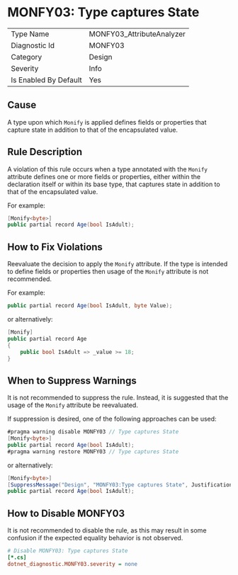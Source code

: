 # MONFY03: Type captures State

<table>
<tr>
  <td>Type Name</td>
  <td>MONFY03_AttributeAnalyzer</td>
</tr>
<tr>
  <td>Diagnostic Id</td>
  <td>MONFY03</td>
</tr>
<tr>
  <td>Category</td>
  <td>Design</td>
</tr>
<tr>
  <td>Severity</td>
  <td>Info</td>
</tr>
<tr>
  <td>Is Enabled By Default</td>
  <td>Yes</td>
</tr>
</table>

## Cause

A type upon which `Monify` is applied defines fields or properties that capture state in addition to that of the encapsulated value.

## Rule Description

A violation of this rule occurs when a type annotated with the `Monify` attribute defines one or more fields or properties, either within the declaration itself or within its base type, that captures state in addition to that of the encapsulated value.

For example:

```csharp
[Monify<byte>]
public partial record Age(bool IsAdult);
```

## How to Fix Violations

Reevaluate the decision to apply the `Monify` attribute. If the type is intended to define fields or properties then usage of the `Monify` attribute is not recommended.

For example:

```csharp
public partial record Age(bool IsAdult, byte Value);
```
or alternatively:

```csharp
[Monify]
public partial record Age
{
    public bool IsAdult => _value >= 18;
}
```

## When to Suppress Warnings

It is not recommended to suppress the rule. Instead, it is suggested that the usage of the `Monify` attribute be reevaluated.

If suppression is desired, one of the following approaches can be used:

```csharp
#pragma warning disable MONFY03 // Type captures State
[Monify<byte>]
public partial record Age(bool IsAdult);
#pragma warning restore MONFY03 // Type captures State
```

or alternatively:

```csharp
[Monify<byte>]
[SuppressMessage("Design", "MONFY03:Type captures State", Justification = "Explanation for suppression")]
public partial record Age(bool IsAdult);
```

## How to Disable MONFY03

It is not recommended to disable the rule, as this may result in some confusion if the expected equality behavior is not observed.

```ini
# Disable MONFY03: Type captures State
[*.cs]
dotnet_diagnostic.MONFY03.severity = none
```